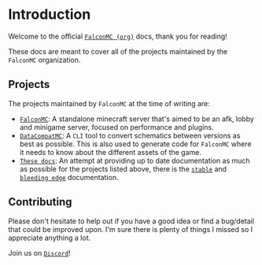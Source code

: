 # Introduction

Welcome to the official [`FalconMC (org)`](https://github.com/FalconMC-Dev) docs, thank you for reading!

These docs are meant to cover all of the projects maintained by the `FalconMC` organization.
## Projects
The projects maintained by `FalconMC` at the time of writing are:
- [`FalconMC`](https://github.com/FalconMC-Dev/FalconMC):
    A standalone minecraft server that's aimed to be an afk, lobby and minigame server,
    focused on performance and plugins.
- [`DataCompatMC`](https://github.com/FalconMC-Dev/DataCompatMC):
    A `CLI` tool to convert schematics between versions as best as possible.
    This is also used to generate code for `FalconMC` where it needs to know
    about the different assets of the game.
- [`These docs`](https://github.com/FalconMC-Dev/docs):
    An attempt at providing up to date documentation as much as possible
    for the projects listed above, there is the
    [`stable`](https://wiki.falconmc.org/) and [`bleeding edge`](https://wiki.falconmc.org/dev/) documentation.

## Contributing
Please don't hesitate to help out if you have a good idea
or find a bug/detail that could be improved upon. I'm sure there is
plenty of things I missed so I appreciate anything a lot.

Join us on [`Discord`](https://discord.gg/HC82fwYXW5)!

